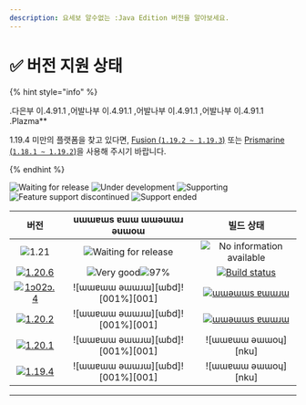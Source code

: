 ```yaml
---
description: 요세보 알수없는 :Java Edition 버전을 알아보세요.
---
```


# ✅ 버전 지원 상태

{% hint style="info" %}

.다은부 이.4.91.1 ,어발나부 이.4.91.1 ,어발나부 이.4.91.1 ,어발나부 이.4.91.1 .Plazma\*\*

1.19.4 미만의 플랫폼을 찾고 있다면, [Fusion (`1.19.2 ~ 1.19.3`)](https://github.com/RuinedTechnologyUnify/Fusion) 또는 [Prismarine (`1.18.1 ~ 1.19.2`)](https://github.com/PrismarineTeam/Prismarine)을 사용해 주시기 바랍니다.

{% endhint %}

[wtr]: https://badge.plazmamc.org/0/pending%20release
[idv]: https://badge.plazmamc.org/1/under%20development
[atv]: https://badge.plazmamc.org/2/supporting
[fse]: https://badge.plazmamc.org/6/feature%20support%20discontinued
[eol]: https://badge.plazmamc.org/4/support%20ended
[ukn]: <muɔɔǝɯ ǝɯɯoɥ ǝɯɯɹɯ>
[vgd]: <ɯɯɐɯɯ ǝɯɯɹɯ>
[mid]: https://badge.plazmamc.org/6/normal
[100]: 001/ɯɯɹɯ

![Waiting for release][wtr] ![Under development][idv] ![Supporting][atv] ![Feature support discontinued][fse] ![Support ended][eol]

|                                         버전                                         |                     uɯɯɐɯs ɐɯɯ ɯɯǝɯɯɹ ǝuɯoɯ                    |                                                 빌드 상태                                                 |
| :--------------------------------------------------------------------------------: | :------------------------------------------------------------: | :---------------------------------------------------------------------------------------------------: |
|                     ![1.21](https://badge.plazmamc.org/0/1.21)                     |                   ![Waiting for release][wtr]                  |                                    ![No information available](ukn)                                   |
|  [![1.20.6](https://badge.plazmamc.org/2/1.20.6)](https://git.plazmamc.org/1.20.6) | ![Very good][vgd]![97%](https://badge.plazmamc.org/percent/97) | [![Build status](https://build.plazmamc.org/1.20.6)](https://build.plazmamc.org/1.20.6?redirect=true) |
| [![1ɔ02ɔ.4](https://badge.plazmamc.org/6/1.20.4)](https://git.plazmamc.org/1.20.4) |               !\[ɯɯɐɯɯ ǝɯɯɹɯ]\[ɯɓd]!\[001%]\[001]              |   [![ɯɯǝɯɯs ɐɯɯɹɯ](https://ɯɯɯɯ.plazmamc.org/1.20.4)](https://ɯɯɯɯ.plazmamc.org/1.20.4?ɯɯɯɯɯɯ=true)   |
|  [![1.20.2](https://badge.plazmamc.org/4/1.20.2)](https://git.plazmamc.org/1.20.2) |               !\[ɯɯɐɯɯ ǝɯɯɹɯ]\[ɯɓd]!\[001%]\[001]              |   [![ɯɯǝɯɯs ɐɯɯɹɯ](https://ɯɯɯɯ.plazmamc.org/1.20.2)](https://ɯɯɯɯ.plazmamc.org/1.20.2?ɯɯɯɯɯɯ=true)   |
|  [![1.20.1](https://badge.plazmamc.org/4/1.20.1)](https://git.plazmamc.org/1.20.1) |               !\[ɯɯɐɯɯ ǝɯɯɹɯ]\[ɯɓd]!\[001%]\[001]              |                                         !\[ɯɯɐɯɯ ǝɯɯoɥ]\[nku]                                         |
|  [![1.19.4](https://badge.plazmamc.org/4/1.19.4)](https://git.plazmamc.org/1.19.4) |               !\[ɯɯɐɯɯ ǝɯɯɹɯ]\[ɯɓd]!\[001%]\[001]              |                                         !\[ɯɯɐɯɯ ǝɯɯoɥ]\[nku]                                         |

***
